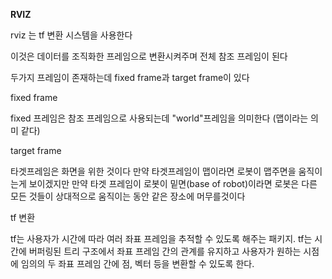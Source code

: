 **RVIZ**

rviz 는 tf 변환 시스템을 사용한다

이것은 데이터를 조직화한 프레임으로 변환시켜주며 전체 참조 프레임이 된다



두가지 프레임이 존재하는데 fixed frame과  target frame이 있다



fixed frame

fixed 프레임은 참조 프레임으로 사용되는데 "world"프레임을 의미한다 (맵이라는 의미 같다)



target frame

타겟프레임은 화면을 위한 것이다 만약 타겟프레임이 맵이라면 로봇이 맵주면을 움직이는게 보이겠지만 만약 타겟 프레임이 로봇이 밑면(base of robot)이라면 로봇은 다른 모든 것들이 상대적으로 움직이는 동안 같은 장소에 머무를것이다



tf 변환

tf는 사용자가 시간에 따라 여러 좌표 프레임을 추적할 수 있도록 해주는 패키지. tf는 시간에 버퍼링된 트리 구조에서 좌표 프레임 간의 관계를 유지하고 사용자가 원하는 시점에 임의의 두 좌표 프레임 간에 점, 벡터 등을 변환할 수 있도록 한다.



